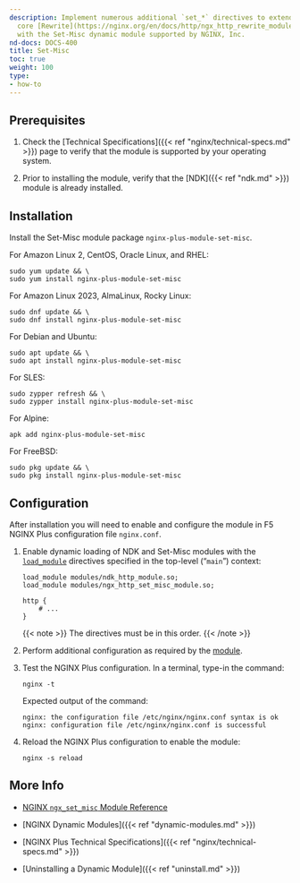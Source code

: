 ```yaml
---
description: Implement numerous additional `set_*` directives to extend the NGINX
  core [Rewrite](https://nginx.org/en/docs/http/ngx_http_rewrite_module.html) module,
  with the Set-Misc dynamic module supported by NGINX, Inc.
nd-docs: DOCS-400
title: Set-Misc
toc: true
weight: 100
type:
- how-to
---
```



## Prerequisites

1. Check the [Technical Specifications]({{< ref "nginx/technical-specs.md" >}}) page to verify that the module is supported by your operating system.

2. Prior to installing the module, verify that the [NDK]({{< ref "ndk.md" >}}) module is already installed.



## Installation

Install the Set-Misc module package `nginx-plus-module-set-misc`.

   For Amazon Linux 2, CentOS, Oracle Linux, and RHEL:

   ```shell
   sudo yum update && \
   sudo yum install nginx-plus-module-set-misc
   ```

   For Amazon Linux 2023, AlmaLinux, Rocky Linux:

   ```shell
   sudo dnf update && \
   sudo dnf install nginx-plus-module-set-misc
   ```

   For Debian and Ubuntu:

   ```shell
   sudo apt update && \
   sudo apt install nginx-plus-module-set-misc
   ```

   For SLES:

   ```shell
   sudo zypper refresh && \
   sudo zypper install nginx-plus-module-set-misc
   ```

   For Alpine:

   ```shell
   apk add nginx-plus-module-set-misc
   ```

   For FreeBSD:

   ```shell
   sudo pkg update && \
   sudo pkg install nginx-plus-module-set-misc
   ```




## Configuration

After installation you will need to enable and configure the module in F5 NGINX Plus configuration file `nginx.conf`.

1. Enable dynamic loading of NDK and Set-Misc modules with the [`load_module`](https://nginx.org/en/docs/ngx_core_module.html#load_module) directives specified in the top-level (“`main`”) context:

   ```nginx
   load_module modules/ndk_http_module.so;
   load_module modules/ngx_http_set_misc_module.so;

   http {
       # ...
   }
   ```

   {{< note >}} The directives must be in this order. {{< /note >}}

2. Perform additional configuration as required by the [module](https://github.com/openresty/set-misc-nginx-module).

3. Test the NGINX Plus configuration. In a terminal, type-in the command:

    ```shell
    nginx -t
    ```

    Expected output of the command:

    ```shell
    nginx: the configuration file /etc/nginx/nginx.conf syntax is ok
    nginx: configuration file /etc/nginx/nginx.conf is successful
    ```

4. Reload the NGINX Plus configuration to enable the module:

    ```shell
    nginx -s reload
    ```



## More Info

- [NGINX `ngx_set_misc` Module Reference](https://github.com/openresty/set-misc-nginx-module)

- [NGINX Dynamic Modules]({{< ref "dynamic-modules.md" >}})

- [NGINX Plus Technical Specifications]({{< ref "nginx/technical-specs.md" >}})

- [Uninstalling a Dynamic Module]({{< ref "uninstall.md" >}})

